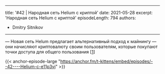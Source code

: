 
---
title: '#42 | Народная сеть Helium c криптой'
date: 2021-05-28
excerpt: 'Народная сеть Helium c криптой'
episodeLength: 794
authors:
  - Dmitry Sitnikov
---

— Новая сеть Helum предлагает альтернативный подход к майнингу — они начисляют криптовалюту своим пользователям, которые покупают точки доступа для общего пользования [[1](https://docs.helium.com)]

{{< anchor-episode-large "https://anchor.fm/t-kittens/embed/episodes/--42----Helium-c-e11p3vj" >}}
